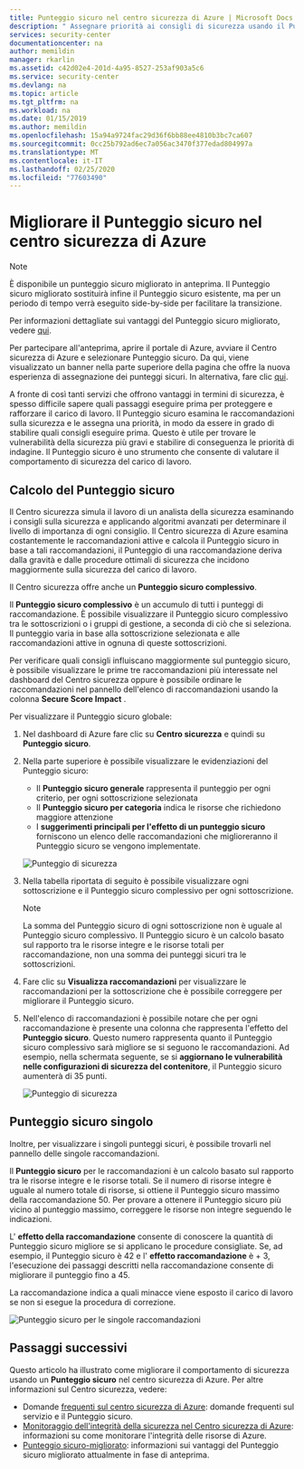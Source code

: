 ```yaml
---
title: Punteggio sicuro nel centro sicurezza di Azure | Microsoft Docs
description: " Assegnare priorità ai consigli di sicurezza usando il Punteggio sicuro nel centro sicurezza di Azure. "
services: security-center
documentationcenter: na
author: memildin
manager: rkarlin
ms.assetid: c42d02e4-201d-4a95-8527-253af903a5c6
ms.service: security-center
ms.devlang: na
ms.topic: article
ms.tgt_pltfrm: na
ms.workload: na
ms.date: 01/15/2019
ms.author: memildin
ms.openlocfilehash: 15a94a9724fac29d36f6bb88ee4810b3bc7ca607
ms.sourcegitcommit: 0cc25b792ad6ec7a056ac3470f377edad804997a
ms.translationtype: MT
ms.contentlocale: it-IT
ms.lasthandoff: 02/25/2020
ms.locfileid: "77603490"
---
```

# <a name="improve-your-secure-score-in-azure-security-center"></a>Migliorare il Punteggio sicuro nel centro sicurezza di Azure

> [!NOTE]
> È disponibile un punteggio sicuro migliorato in anteprima. Il Punteggio sicuro migliorato sostituirà infine il Punteggio sicuro esistente, ma per un periodo di tempo verrà eseguito side-by-side per facilitare la transizione.
>
> Per informazioni dettagliate sui vantaggi del Punteggio sicuro migliorato, vedere [qui](secure-score-security-controls.md).
>
> Per partecipare all'anteprima, aprire il portale di Azure, avviare il Centro sicurezza di Azure e selezionare Punteggio sicuro. Da qui, viene visualizzato un banner nella parte superiore della pagina che offre la nuova esperienza di assegnazione dei punteggi sicuri. In alternativa, fare clic [qui](https://aka.ms/ascnewscore).

A fronte di così tanti servizi che offrono vantaggi in termini di sicurezza, è spesso difficile sapere quali passaggi eseguire prima per proteggere e rafforzare il carico di lavoro. Il Punteggio sicuro esamina le raccomandazioni sulla sicurezza e le assegna una priorità, in modo da essere in grado di stabilire quali consigli eseguire prima. Questo è utile per trovare le vulnerabilità della sicurezza più gravi e stabilire di conseguenza le priorità di indagine. Il Punteggio sicuro è uno strumento che consente di valutare il comportamento di sicurezza del carico di lavoro.

## <a name="secure-score-calculation"></a>Calcolo del Punteggio sicuro

Il Centro sicurezza simula il lavoro di un analista della sicurezza esaminando i consigli sulla sicurezza e applicando algoritmi avanzati per determinare il livello di importanza di ogni consiglio.
Il Centro sicurezza di Azure esamina costantemente le raccomandazioni attive e calcola il Punteggio sicuro in base a tali raccomandazioni, il Punteggio di una raccomandazione deriva dalla gravità e dalle procedure ottimali di sicurezza che incidono maggiormente sulla sicurezza del carico di lavoro.

Il Centro sicurezza offre anche un **Punteggio sicuro complessivo**. 

Il **Punteggio sicuro complessivo** è un accumulo di tutti i punteggi di raccomandazione. È possibile visualizzare il Punteggio sicuro complessivo tra le sottoscrizioni o i gruppi di gestione, a seconda di ciò che si seleziona. Il punteggio varia in base alla sottoscrizione selezionata e alle raccomandazioni attive in ognuna di queste sottoscrizioni.

Per verificare quali consigli influiscano maggiormente sul punteggio sicuro, è possibile visualizzare le prime tre raccomandazioni più interessate nel dashboard del Centro sicurezza oppure è possibile ordinare le raccomandazioni nel pannello dell'elenco di raccomandazioni usando la colonna **Secure Score Impact** .

Per visualizzare il Punteggio sicuro globale:

1. Nel dashboard di Azure fare clic su **Centro sicurezza** e quindi su **Punteggio sicuro**.

2. Nella parte superiore è possibile visualizzare le evidenziazioni del Punteggio sicuro:
   - Il **Punteggio sicuro generale** rappresenta il punteggio per ogni criterio, per ogni sottoscrizione selezionata
   - Il **Punteggio sicuro per categoria** indica le risorse che richiedono maggiore attenzione
   - I **suggerimenti principali per l'effetto di un punteggio sicuro** forniscono un elenco delle raccomandazioni che miglioreranno il Punteggio sicuro se vengono implementate.
 
   ![Punteggio di sicurezza](./media/security-center-secure-score/secure-score-dashboard.png)

3. Nella tabella riportata di seguito è possibile visualizzare ogni sottoscrizione e il Punteggio sicuro complessivo per ogni sottoscrizione.

   > [!NOTE]
   > La somma del Punteggio sicuro di ogni sottoscrizione non è uguale al Punteggio sicuro complessivo. Il Punteggio sicuro è un calcolo basato sul rapporto tra le risorse integre e le risorse totali per raccomandazione, non una somma dei punteggi sicuri tra le sottoscrizioni. 
   >
4. Fare clic su **Visualizza raccomandazioni** per visualizzare le raccomandazioni per la sottoscrizione che è possibile correggere per migliorare il Punteggio sicuro.
4. Nell'elenco di raccomandazioni è possibile notare che per ogni raccomandazione è presente una colonna che rappresenta l'effetto del **Punteggio sicuro**. Questo numero rappresenta quanto il Punteggio sicuro complessivo sarà migliore se si seguono le raccomandazioni. Ad esempio, nella schermata seguente, se si **aggiornano le vulnerabilità nelle configurazioni di sicurezza del contenitore**, il Punteggio sicuro aumenterà di 35 punti.

   ![Punteggio di sicurezza](./media/security-center-secure-score/security-center-secure-score1.png)



## <a name="individual-secure-score"></a>Punteggio sicuro singolo

Inoltre, per visualizzare i singoli punteggi sicuri, è possibile trovarli nel pannello delle singole raccomandazioni.  

Il **Punteggio sicuro** per le raccomandazioni è un calcolo basato sul rapporto tra le risorse integre e le risorse totali. Se il numero di risorse integre è uguale al numero totale di risorse, si ottiene il Punteggio sicuro massimo della raccomandazione 50. Per provare a ottenere il Punteggio sicuro più vicino al punteggio massimo, correggere le risorse non integre seguendo le indicazioni.

L' **effetto della raccomandazione** consente di conoscere la quantità di Punteggio sicuro migliore se si applicano le procedure consigliate. Se, ad esempio, il Punteggio sicuro è 42 e l' **effetto raccomandazione** è + 3, l'esecuzione dei passaggi descritti nella raccomandazione consente di migliorare il punteggio fino a 45.

La raccomandazione indica a quali minacce viene esposto il carico di lavoro se non si esegue la procedura di correzione.

![Punteggio sicuro per le singole raccomandazioni](./media/security-center-secure-score/indiv-recommendation-secure-score.png)




## <a name="next-steps"></a>Passaggi successivi
Questo articolo ha illustrato come migliorare il comportamento di sicurezza usando un **Punteggio sicuro** nel centro sicurezza di Azure. Per altre informazioni sul Centro sicurezza, vedere:

* Domande [frequenti sul centro sicurezza di Azure](faq-general.md): domande frequenti sul servizio e il Punteggio sicuro.
* [Monitoraggio dell'integrità della sicurezza nel Centro sicurezza di Azure](security-center-monitoring.md): informazioni su come monitorare l'integrità delle risorse di Azure.
* [Punteggio sicuro-migliorato](secure-score-security-controls.md): informazioni sui vantaggi del Punteggio sicuro migliorato attualmente in fase di anteprima.